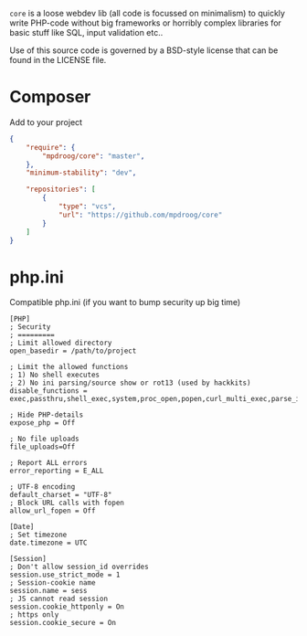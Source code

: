 `core` is a loose webdev lib (all code is focussed on minimalism) to quickly write PHP-code without big frameworks or horribly complex libraries for basic stuff like SQL, input validation etc..

Use of this source code is governed by a BSD-style license that can be found in the LICENSE file.

Composer
===================
Add to your project
```json
{
    "require": {
    	"mpdroog/core": "master",
    },
    "minimum-stability": "dev",

	"repositories": [
        {
            "type": "vcs",
            "url": "https://github.com/mpdroog/core"
        }
    ]
}
```

php.ini
===================
Compatible php.ini (if you want to bump security up big time)
```
[PHP]
; Security
; =========
; Limit allowed directory
open_basedir = /path/to/project

; Limit the allowed functions
; 1) No shell executes
; 2) No ini parsing/source show or rot13 (used by hackkits)
disable_functions = exec,passthru,shell_exec,system,proc_open,popen,curl_multi_exec,parse_ini_file,show_source,str_rot13,dl,ini_set,php_ini_loaded_file,php_ini_scanned_files,zend_version,gc_disable,phpinfo,phpversion,putenv,php_uname,php_logo_guid,get_current_user,get_loaded_extensions,phpversion,ord,mail

; Hide PHP-details
expose_php = Off

; No file uploads
file_uploads=Off

; Report ALL errors
error_reporting = E_ALL

; UTF-8 encoding
default_charset = "UTF-8"
; Block URL calls with fopen
allow_url_fopen = Off

[Date]
; Set timezone
date.timezone = UTC

[Session]
; Don't allow session_id overrides
session.use_strict_mode = 1
; Session-cookie name
session.name = sess
; JS cannot read session
session.cookie_httponly = On
; https only
session.cookie_secure = On
```
